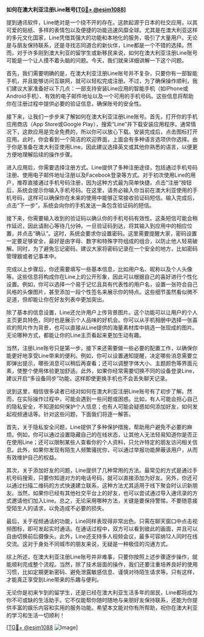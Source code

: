 **如何在澳大利亚注册Line账号[[TG💪+ @esim1088](https://t.me/s/esim1088)]**

提到通讯软件，Line绝对是一个绕不开的存在。这款起源于日本的社交应用，以其可爱的贴纸、多样的表情包以及便捷的功能迅速风靡全球。尤其是在澳大利亚这样的多元文化国家，Line凭借其强大的功能和本地化的服务，吸引了大量用户。无论是与朋友保持联系，还是寻找志同道合的新伙伴，Line都是一个不错的选择。然而，对于许多刚到澳大利亚的留学生或新移民来说，如何在澳大利亚注册Line账号可能是一个让人摸不着头脑的问题。今天，我们就来详细讲解一下这个问题。

首先，我们需要明确的是，在澳大利亚注册Line账号并不复杂，只要你有一部智能手机，并且能够访问互联网，就可以轻松完成注册。不过，为了确保操作顺利，我们建议大家准备好以下几点：一部支持安装Line应用的智能手机（如iPhone或Android手机）、有效的电子邮件地址以及一个可用的手机号码。这些信息将帮助你在注册过程中提供必要的验证信息，确保账号的安全性。

接下来，让我们一步步来了解如何在澳大利亚注册Line账号。首先，打开你的手机应用商店（App Store或Google Play），搜索“Line”并下载安装应用程序。通常情况下，这款应用是完全免费的，所以你可以放心下载。安装完成后，点击图标打开应用。此时，你会看到一个简洁的欢迎界面，上面会有多种语言选项供你选择。由于你是准备在澳大利亚使用Line，因此建议选择英文或其他你熟悉的语言，以便更方便地理解后续的操作步骤。

进入应用后，你需要选择注册方式。Line提供了多种注册途径，包括通过手机号码注册、使用电子邮件地址注册以及Facebook登录等方式。对于初次使用Line的用户，推荐直接通过手机号码注册，因为这种方式最为简单快捷。点击“注册”按钮后，系统会提示你输入手机号码。在这里，请务必输入你当前在澳大利亚使用的手机号码，这样可以确保你在未来的使用中能够正常接收验证码短信。输入完成后，点击“下一步”，系统会向你的手机发送一条包含验证码的短信。

接下来，你需要输入收到的验证码以确认你的手机号码有效性。这条短信可能会稍作延迟，因此请耐心等待几分钟。一旦验证码到达，将其输入到应用中的相应位置，并点击“确认”。这时，系统会要求你设置密码。这里需要提醒大家，密码设置一定要足够安全，最好是由字母、数字和特殊字符组成的组合，以防止他人轻易破解。同时，为了避免忘记密码，建议大家将密码记录在一个安全的地方，比如密码管理器或者记事本中。

完成以上步骤后，你还需要填写一些基本信息，比如用户名、昵称以及个人头像等。这些信息将构成你在Line上的公开形象，因此可以根据自己的喜好进行个性化设置。例如，你可以选择一个易于记忆且具有代表性的用户名，设置一张符合自己风格的头像图片，甚至添加一段个性签名来展示你的特点。这些细节虽然看似微不足道，但却能让你在好友列表中更加突出。

除了基本的信息设置，Line还允许用户上传背景图片。这个功能可以让用户的个人主页更具特色，同时也是展示个人品味的好机会。你可以从手机相册中选择一张喜欢的照片作为背景，也可以直接从Line提供的海量素材库中挑选一张现成的图片。无论哪种方式，都能让你的Line主页看起来更加生动有趣。

当然，注册Line账号只是第一步，接下来还需要做一些必要的配置工作，以确保你能更好地享受Line带来的便利。例如，你可以设置通知提醒，决定哪些消息需要立即弹出提示，哪些消息可以稍后再查看；还可以调整字体大小、主题颜色等界面元素，使整个使用体验更加舒适。此外，如果你经常需要切换不同的设备登录Line，建议开启“多设备同步”功能，这样即使更换手机也不会丢失聊天记录。

说到这里，相信很多读者已经对如何在澳大利亚注册Line账号有了初步了解。然而，在实际操作过程中，可能会遇到一些问题或困惑。比如，有人可能会担心自己的隐私安全，不知道如何保护个人信息；也有人可能会疑惑如何添加好友，如何发起视频通话等。针对这些问题，下面我们将逐一解答。

首先，关于隐私安全问题，Line提供了多种保护措施，帮助用户避免不必要的麻烦。例如，你可以通过设置隐藏自己的在线状态，让其他人无法轻易知道你是否正在使用Line；还可以限制某些人查看你的个人资料，只允许特定的朋友访问相关信息。此外，如果你发现有陌生人频繁骚扰你，可以通过举报功能屏蔽该用户，从而有效维护自己的权益。

其次，关于添加好友的问题，Line提供了几种常用的方法。最常见的方式是通过手机号码搜索，只要你知道对方的电话号码，就可以直接添加为好友。另外，你还可以通过扫描二维码的方式快速建立联系，这种方法尤其适用于线下聚会时认识新朋友。当然，如果你已经有其他社交平台上的好友，也可以尝试通过导入通讯录的方式邀请他们加入Line。总之，无论采用哪种方法，关键是要保持警惕，不要随意接受陌生人的请求，以免造成不必要的损失。

最后，关于视频通话的功能，Line同样表现得非常出色。只需在聊天窗口中点击视频图标，即可发起实时通话。在通话过程中，双方可以看到彼此的画面，并且可以自由切换前后摄像头。此外，Line还支持多人视频会议，最多可容纳12人同时在线交流。这对于身处不同城市的朋友来说，无疑是一种极佳的沟通方式。

综上所述，在澳大利亚注册Line账号并非难事，只要你按照上述步骤逐步操作，就能顺利完成整个流程。当然，除了技术层面的操作，我们还要注重培养良好的使用习惯，比如定期更新密码、避免泄露敏感信息、谨慎对待陌生请求等。只有这样，才能真正享受到Line带来的乐趣与便利。

无论你是初来乍到的留学生，还是已经在澳大利亚生活多年的居民，Line都将成为你不可或缺的生活助手。它不仅能帮你随时随地与亲朋好友保持联系，还能为你提供丰富的娱乐内容和实用的服务功能。希望本文能对你有所帮助，祝你在澳大利亚的学习和生活一切顺利！

[[TG💪+ @esim1088](https://t.me/s/esim1088) ![Image](https://i.postimg.cc/4NQfJmqS/Snipaste-2025-05-13-00-14-12.png)]